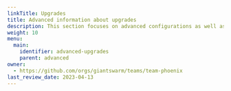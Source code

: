 ```yaml
---
linkTitle: Upgrades
title: Advanced information about upgrades
description: This section focuses on advanced configurations as well as most critical upgrades for Workload Clusters
weight: 10
menu:
  main:
    identifier: advanced-upgrades
    parent: advanced
owner:
  - https://github.com/orgs/giantswarm/teams/team-phoenix
last_review_date: 2023-04-13
---
```


